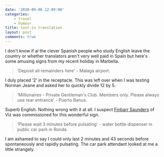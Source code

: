 ```yaml
---
date: '2010-09-06 12:09:00'
categories:
    - travel
    - humour
title: lost-in translation
layout: post
comments: true
---
```

I don't know if al the clever Spanish people who study English leave the
country or whether translators aren't very well paid in Spain but here's
some amusing signs from my recent holiday in Marbella.

> ‘Deposit all remainders here' - Malaga airport.

I duly placed ‘2' in the receptacle. This was left over when I was
testing Norman Jeane and asked her to quickly divide 12 by 5.

> ‘Millionaires - Private Gentleman's Club. Members only. Please always
> use rear entrance' - Puerto Banus.

Superb English. Nothing wrong with it at all. I suspect [Finbarr
Saunders][] of Viz was commissioned for this wonderful sign.

> ‘Please wait 3 minutes before pulsating' - water bottle dispenser in
> public car park in Ronda.

I am ashamed to say I could only last 2 minutes and 43 seconds before
spontaneously and rapidly pulsating. The car park attendant looked at me
a little strangely.

  [Finbarr Saunders]: http://en.wikipedia.org/wiki/Finbarr_Saunders
